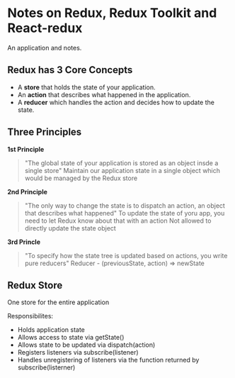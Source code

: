 # Notes on Redux, Redux Toolkit and React-redux
An application and notes.
## Redux has 3 Core Concepts
- A **store** that holds the state of your application.
- An **action** that describes what happened in the application.
- A **reducer** which handles the action and decides how to update the state.

## Three Principles
__1st Principle__
> "The global state of your application is stored as an object insde a single store"
Maintain our application state in a single object which would be managed by the Redux store

__2nd Principle__
> "The only way to change the state is to dispatch an action, an object that describes what happened"
To update the state of yoru app, you need to let Redux know about that with an action
Not allowed to directly update the state object

__3rd Princle__
> "To specify how the state tree is updated based on actions, you write pure reducers"
Reducer - (previousState, action) => newState

## Redux Store
One store for the entire application

Responsibilites:
- Holds application state
- Allows access to state via getState()
- Allows state to be updated via dispatch(action)
- Registers listeners via subscribe(listener)
- Handles unregistering of listeners via the function returned by subscribe(listerner)